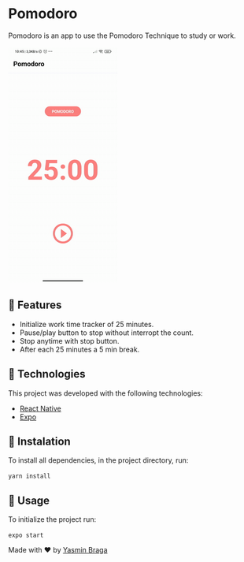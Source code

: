 # Pomodoro

Pomodoro is an app to use the Pomodoro Technique to study or work.

![](pomodoro.gif)

## :pushpin: Features

- Initialize work time tracker of 25 minutes.
- Pause/play button to stop without interropt the count.
- Stop anytime with stop button.
- After each 25 minutes a 5 min break.

## :pushpin: Technologies

This project was developed with the following technologies:

- [React Native](https://reactnative.dev/)
- [Expo](https://expo.io/)

## :pushpin: Instalation

To install all dependencies, in the project directory, run:

``` yarn install ```

## :pushpin: Usage

To initialize the project run:

``` expo start ```

Made with :heart: by [Yasmin Braga](https://github.com/yasminbraga)